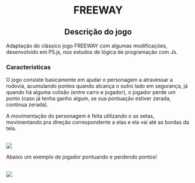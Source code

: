 <h1 align="center"> FREEWAY </h1>
<h2 align="center"> Descrição do jogo </h2>
<p>Adaptação do clássico jogo FREEWAY com algumas modificações, desenvolvido em P5.js, nos estudos de lógica de programação com Js.</p>
<h3>Características</h3>
<p>O jogo consiste basicamente em ajudar o personagem a atravessar a rodovia, acumulando pontos quando alcança o outro lado em segurança, já quando há alguma colisão (entre carro e jogador), o jogador perde um ponto (caso já tenha ganho algum, se sua pontuação estiver zerada, continua zerada).</p>
<p>A movimentação do personagem é feita utilizando o as setas, movimentando pra direção correspondente a elas e ela vai até as bordas da tela.</p>
<br>
<img src="toReadMe/movimentacao.gif">
<br>
<p>Abaixo um exemplo de jogador pontuando e perdendo pontos!</p>
<br>
<img src="toReadMe/pontuacao.gif">
